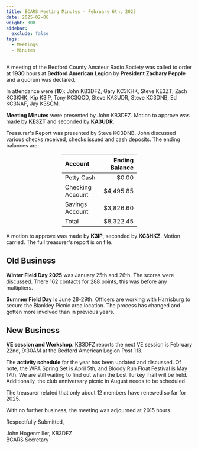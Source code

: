 ```yaml
---
title: BCARS Meeting Minutes - February 6th, 2025
date: 2025-02-06
weight: 300
sidebar:
  exclude: false
tags:
  - Meetings
  - Minutes
---
```



A meeting of the Bedford County Amateur Radio Society was called to order at **1930** hours at **Bedford American Legion** by **President Zachary Pepple** and a quorum was declared.

In attendance were (**10**): <!--more--> John KB3DFZ, Gary KC3KHK, Steve KE3ZT, Zach KC3KHK, Kip K3IP, Tony KC3QOD, Steve KA3UDR, Steve KC3DNB, Ed KC3NAF, Jay K3SCM.

**Meeting Minutes** were presented by John KB3DFZ. Motion to approve was made by **KE3ZT** and seconded by **KA3UDR**.

Treasurer's Report was presented by Steve KC3DNB. John discussed various checks received, checks issued and cash deposits. The ending balances are:


<p><div style="margin-left: auto;
            margin-right: auto;
            width: 40%;">


|  Account          | Ending Balance |
|:------------------|---------------:|
| Petty Cash        |          $0.00 |
| Checking Account  |      $4,495.85 |
| Savings Account   |      $3,826.60 |
| Total             |      $8,322.45 |


</div></p>


A motion to approve was made by **K3IP**, seconded by **KC3HKZ**. Motion carried. The full treasurer's report is on file.

## Old Business


**Winter Field Day 2025** was January 25th and 26th. The scores were discussed. There 162 contacts for 288 points, this was before any multipliers. 

**Summer Field Day** Is June 28-29th.  Officers are working with Harrisburg to secure the Blankley Picnic area location.  The process has changed and gotten more involved than in previous years.

## New Business

**VE session and Workshop**. KB3DFZ reports the next VE session is February 22nd, 9:30AM at the Bedford American Legion Post 113.

The **activity schedule** for the year has been updated and discussed. Of note, the WPA Spring Set is April 5th, and Bloody Run Float Festival is May 17th. We are still waiting to find out when the Lost Turkey Trail will be held. Additionally, the club anniversary picnic in August needs to be scheduled.

The treasurer related that only about 12 members have renewed so far for 2025. 

With no further business, the meeting was adjourned at 2015 hours.

Respectfully Submitted,  


John Hogenmiller, KB3DFZ  
BCARS Secretary  
 